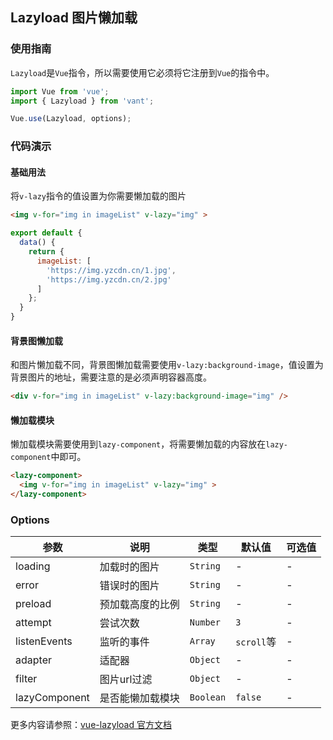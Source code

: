 ## Lazyload 图片懒加载

### 使用指南

`Lazyload`是`Vue`指令，所以需要使用它必须将它注册到`Vue`的指令中。

```js
import Vue from 'vue';
import { Lazyload } from 'vant';

Vue.use(Lazyload, options);
```

### 代码演示

#### 基础用法
将`v-lazy`指令的值设置为你需要懒加载的图片

```html
<img v-for="img in imageList" v-lazy="img" >
```

```javascript
export default {
  data() {
    return {
      imageList: [
        'https://img.yzcdn.cn/1.jpg',
        'https://img.yzcdn.cn/2.jpg'
      ]
    };
  }
}
```

#### 背景图懒加载

和图片懒加载不同，背景图懒加载需要使用`v-lazy:background-image`，值设置为背景图片的地址，需要注意的是必须声明容器高度。

```html
<div v-for="img in imageList" v-lazy:background-image="img" />
```

#### 懒加载模块

懒加载模块需要使用到`lazy-component`，将需要懒加载的内容放在`lazy-component`中即可。

```html
<lazy-component>
  <img v-for="img in imageList" v-lazy="img" >
</lazy-component>
```

### Options

| 参数 | 说明 | 类型 | 默认值 | 可选值 |
|-----------|-----------|-----------|-------------|-------------|
| loading | 加载时的图片 | `String` | - | - |
| error | 错误时的图片 | `String` | - | - |
| preload | 预加载高度的比例 | `String` | - | - |
| attempt | 尝试次数 | `Number` | `3` | - |
| listenEvents | 监听的事件 | `Array` | `scroll`等 | - |
| adapter | 适配器 | `Object` | - | - |
| filter | 图片url过滤 | `Object` | - | - |
| lazyComponent | 是否能懒加载模块 | `Boolean` | `false` | - |

更多内容请参照：[vue-lazyload 官方文档](https://github.com/hilongjw/vue-lazyload)
